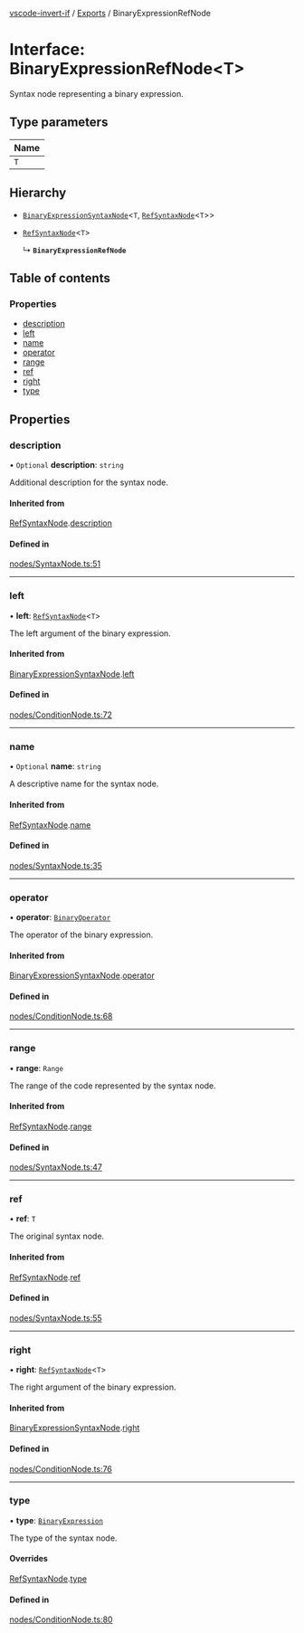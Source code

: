 [vscode-invert-if](../README.md) / [Exports](../modules.md) / BinaryExpressionRefNode

# Interface: BinaryExpressionRefNode<T\>

Syntax node representing a binary expression.

## Type parameters

| Name |
| :------ |
| `T` |

## Hierarchy

- [`BinaryExpressionSyntaxNode`](BinaryExpressionSyntaxNode.md)<`T`, [`RefSyntaxNode`](RefSyntaxNode.md)<`T`\>\>

- [`RefSyntaxNode`](RefSyntaxNode.md)<`T`\>

  ↳ **`BinaryExpressionRefNode`**

## Table of contents

### Properties

- [description](BinaryExpressionRefNode.md#description)
- [left](BinaryExpressionRefNode.md#left)
- [name](BinaryExpressionRefNode.md#name)
- [operator](BinaryExpressionRefNode.md#operator)
- [range](BinaryExpressionRefNode.md#range)
- [ref](BinaryExpressionRefNode.md#ref)
- [right](BinaryExpressionRefNode.md#right)
- [type](BinaryExpressionRefNode.md#type)

## Properties

### description

• `Optional` **description**: `string`

Additional description for the syntax node.

#### Inherited from

[RefSyntaxNode](RefSyntaxNode.md).[description](RefSyntaxNode.md#description)

#### Defined in

[nodes/SyntaxNode.ts:51](https://github.com/1nVitr0/plugin-vscode-invert-if/blob/d1df971/packages/api/src/nodes/SyntaxNode.ts#L51)

___

### left

• **left**: [`RefSyntaxNode`](RefSyntaxNode.md)<`T`\>

The left argument of the binary expression.

#### Inherited from

[BinaryExpressionSyntaxNode](BinaryExpressionSyntaxNode.md).[left](BinaryExpressionSyntaxNode.md#left)

#### Defined in

[nodes/ConditionNode.ts:72](https://github.com/1nVitr0/plugin-vscode-invert-if/blob/d1df971/packages/api/src/nodes/ConditionNode.ts#L72)

___

### name

• `Optional` **name**: `string`

A descriptive name for the syntax node.

#### Inherited from

[RefSyntaxNode](RefSyntaxNode.md).[name](RefSyntaxNode.md#name)

#### Defined in

[nodes/SyntaxNode.ts:35](https://github.com/1nVitr0/plugin-vscode-invert-if/blob/d1df971/packages/api/src/nodes/SyntaxNode.ts#L35)

___

### operator

• **operator**: [`BinaryOperator`](../enums/BinaryOperator.md)

The operator of the binary expression.

#### Inherited from

[BinaryExpressionSyntaxNode](BinaryExpressionSyntaxNode.md).[operator](BinaryExpressionSyntaxNode.md#operator)

#### Defined in

[nodes/ConditionNode.ts:68](https://github.com/1nVitr0/plugin-vscode-invert-if/blob/d1df971/packages/api/src/nodes/ConditionNode.ts#L68)

___

### range

• **range**: `Range`

The range of the code represented by the syntax node.

#### Inherited from

[RefSyntaxNode](RefSyntaxNode.md).[range](RefSyntaxNode.md#range)

#### Defined in

[nodes/SyntaxNode.ts:47](https://github.com/1nVitr0/plugin-vscode-invert-if/blob/d1df971/packages/api/src/nodes/SyntaxNode.ts#L47)

___

### ref

• **ref**: `T`

The original syntax node.

#### Inherited from

[RefSyntaxNode](RefSyntaxNode.md).[ref](RefSyntaxNode.md#ref)

#### Defined in

[nodes/SyntaxNode.ts:55](https://github.com/1nVitr0/plugin-vscode-invert-if/blob/d1df971/packages/api/src/nodes/SyntaxNode.ts#L55)

___

### right

• **right**: [`RefSyntaxNode`](RefSyntaxNode.md)<`T`\>

The right argument of the binary expression.

#### Inherited from

[BinaryExpressionSyntaxNode](BinaryExpressionSyntaxNode.md).[right](BinaryExpressionSyntaxNode.md#right)

#### Defined in

[nodes/ConditionNode.ts:76](https://github.com/1nVitr0/plugin-vscode-invert-if/blob/d1df971/packages/api/src/nodes/ConditionNode.ts#L76)

___

### type

• **type**: [`BinaryExpression`](../enums/SyntaxNodeType.md#binaryexpression)

The type of the syntax node.

#### Overrides

[RefSyntaxNode](RefSyntaxNode.md).[type](RefSyntaxNode.md#type)

#### Defined in

[nodes/ConditionNode.ts:80](https://github.com/1nVitr0/plugin-vscode-invert-if/blob/d1df971/packages/api/src/nodes/ConditionNode.ts#L80)
